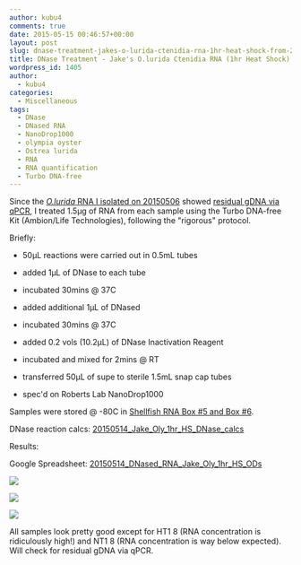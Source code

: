 ```yaml
---
author: kubu4
comments: true
date: 2015-05-15 00:46:57+00:00
layout: post
slug: dnase-treatment-jakes-o-lurida-ctenidia-rna-1hr-heat-shock-from-20150506
title: DNase Treatment - Jake's O.lurida Ctenidia RNA (1hr Heat Shock) from 20150506
wordpress_id: 1405
author:
  - kubu4
categories:
  - Miscellaneous
tags:
  - DNase
  - DNased RNA
  - NanoDrop1000
  - olympia oyster
  - Ostrea lurida
  - RNA
  - RNA quantification
  - Turbo DNA-free
---
```


Since the [_O.lurida_ RNA I isolated on 20150506](http://onsnetwork.org/kubu4/2015/05/06/rna-isolation-jakes-o-lurida-ctenidia-1hr-heat-stress-from-20150422/) showed [residual gDNA via qPCR](http://onsnetwork.org/kubu4/2015/05/12/qpcr-jake-o-lurida-ctenidia-rna-heat-shock-samples-from-20150506/), I treated 1.5μg of RNA from each sample using the Turbo DNA-free Kit (Ambion/Life Technologies), following the "rigorous" protocol.

Briefly:




    
  * 50μL reactions were carried out in 0.5mL tubes

    
  * added 1μL of DNase to each tube

    
  * incubated 30mins @ 37C

    
  * added additional 1μL of DNased

    
  * incubated 30mins @ 37C

    
  * added 0.2 vols (10.2μL) of DNase Inactivation Reagent

    
  * incubated and mixed for 2mins @ RT

    
  * transferred 50μL of supe to sterile 1.5mL snap cap tubes

    
  * spec'd on Roberts Lab NanoDrop1000



Samples were stored @ -80C in [Shellfish RNA Box #5 and Box #6](https://docs.google.com/spreadsheet/ccc?key=0AmS_90rPaQMzcHdyU1d0MDVMLWpaTWdadnJSd0M4UUE&usp=sharing).

DNase reaction calcs: [20150514_Jake_Oly_1hr_HS_DNase_calcs](https://docs.google.com/spreadsheets/d/1KS3tJand0vKSs6ZJk9t-hChZYmM0--RhcXiR8gDOlYo/edit?usp=sharing)







Results:

Google Spreadsheet: [20150514_DNased_RNA_Jake_Oly_1hr_HS_ODs](https://docs.google.com/spreadsheets/d/1qzfmdoxPG6nP3F5jB23QSREy1S72FxnBW8jwSdxqjZE/edit?usp=sharing)



[![](http://eagle.fish.washington.edu/Arabidopsis/20150514_DNased_RNA_Jake_oly_1hr_HS_ODs.JPG)](http://eagle.fish.washington.edu/Arabidopsis/20150514_DNased_RNA_Jake_oly_1hr_HS_ODs.JPG)



[![](http://eagle.fish.washington.edu/Arabidopsis/20150514_DNased_RNA_Jake_oly_1hr_HS_plots_01.JPG)](http://eagle.fish.washington.edu/Arabidopsis/20150514_DNased_RNA_Jake_oly_1hr_HS_plots_01.JPG)



[![](http://eagle.fish.washington.edu/Arabidopsis/20150514_DNased_RNA_Jake_oly_1hr_HS_plots_02.JPG)](http://eagle.fish.washington.edu/Arabidopsis/20150514_DNased_RNA_Jake_oly_1hr_HS_plots_02.JPG)



All samples look pretty good except for HT1 8 (RNA concentration is ridiculously high!) and NT1 8 (RNA concentration is way below expected). Will check for residual gDNA via qPCR.

